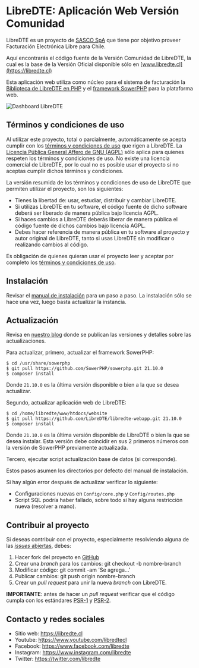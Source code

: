LibreDTE: Aplicación Web Versión Comunidad
==========================================

LibreDTE es un proyecto de [SASCO SpA](https://sasco.cl) que tiene por objetivo
proveer Facturación Electrónica Libre para Chile.

Aquí encontrarás el código fuente de la Versión Comunidad de LibreDTE, la cual
es la base de la Versión Oficial disponible sólo en
[www.libredte.cl](https://libredte.cl)

Esta aplicación web utiliza como núcleo para el sistema de facturación la
[Biblioteca de LibreDTE en PHP](https://github.com/LibreDTE/libredte-lib) y el
[framework SowerPHP](https://sowerphp.org) para la plataforma web.

![Dashboard LibreDTE](https://facturacionlibre.cl/assets/img/inicio/libredte-dashboard.png)

Términos y condiciones de uso
-----------------------------

Al utilizar este proyecto, total o parcialmente, automáticamente se acepta
cumplir con los [términos y condiciones de uso](https://legal.libredte.cl)
que rigen a LibreDTE. La [Licencia Pública General Affero de GNU (AGPL)](https://raw.githubusercontent.com/LibreDTE/libredte-lib/master/COPYING)
sólo aplica para quienes respeten los términos y condiciones de uso. No existe
una licencia comercial de LibreDTE, por lo cual no es posible usar el proyecto
si no aceptas cumplir dichos términos y condiciones.

La versión resumida de los términos y condiciones de uso de LibreDTE que
permiten utilizar el proyecto, son los siguientes:

- Tienes la libertad de: usar, estudiar, distribuir y cambiar LibreDTE.
- Si utilizas LibreDTE en tu software, el código fuente de dicho software deberá
  ser liberado de manera pública bajo licencia AGPL.
- Si haces cambios a LibreDTE deberás liberar de manera pública el código fuente
  de dichos cambios bajo licencia AGPL.
- Debes hacer referencia de manera pública en tu software al proyecto y autor
  original de LibreDTE, tanto si usas LibreDTE sin modificar o realizando
  cambios al código.

Es obligación de quienes quieran usar el proyecto leer y aceptar por completo
los [términos y condiciones de uso](https://legal.libredte.cl).

Instalación
-----------

Revisar el [manual de instalación](https://github.com/LibreDTE/libredte-webapp/blob/master/LibreDTE-INSTALL-Debian-11.md)
para un paso a paso. La instalación sólo se hace una vez, luego basta actualizar
la instancia.

Actualización
-------------

Revisa en [nuestro blog](https://blog.libredte.cl/category/versiones-libredte/)
donde se publican las versiones y detalles sobre las actualizaciones.

Para actualizar, primero, actualizar el framework SowerPHP:

```shell
$ cd /usr/share/sowerphp
$ git pull https://github.com/SowerPHP/sowerphp.git 21.10.0
$ composer install
```

Donde `21.10.0` es la última versión disponible o bien a la que se desea actualizar.

Segundo, actualizar aplicación web de LibreDTE:

```shell
$ cd /home/libredte/www/htdocs/website
$ git pull https://github.com/LibreDTE/libredte-webapp.git 21.10.0
$ composer install
```

Donde `21.10.0` es la última versión disponible de LibreDTE o bien la
que se desea instalar. Esta versión debe coincidir en sus 2 primeros números con
la versión de SowerPHP previamente actualizada.

Tercero, ejecutar script actualización base de datos (si corresponde).

Estos pasos asumen los directorios por defecto del manual de instalación.

Si hay algún error después de actualizar verificar lo siguiente:

- Configuraciones nuevas en `Config/core.php` y `Config/routes.php`
- Script SQL podría haber fallado, sobre todo si hay alguna restricción nueva (resolver a mano).

Contribuir al proyecto
----------------------

Si deseas contribuir con el proyecto, especialmente resolviendo alguna de las
[*issues* abiertas](https://github.com/LibreDTE/libredte-webapp/issues), debes:

1. Hacer fork del proyecto en [GitHub](https://github.com/LibreDTE/libredte-webapp)
2. Crear una *branch* para los cambios: git checkout -b nombre-branch
3. Modificar código: git commit -am 'Se agrega...'
4. Publicar cambios: git push origin nombre-branch
5. Crear un *pull request* para unir la nueva *branch* con LibreDTE.

**IMPORTANTE**: antes de hacer un *pull request* verificar que el código
cumpla con los estándares [PSR-1](http://www.php-fig.org/psr/psr-1)
y [PSR-2](http://www.php-fig.org/psr/psr-2).

Contacto y redes sociales
-------------------------

- Sitio web: <https://libredte.cl>
- Youtube: <https://www.youtube.com/libredtecl>
- Facebook: <https://www.facebook.com/libredte>
- Instagram: <https://www.instagram.com/libredte>
- Twitter: <https://twitter.com/libredte>

